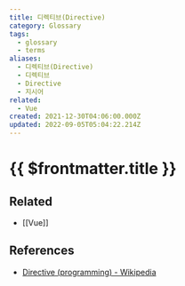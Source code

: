 ```yaml
---
title: 디렉티브(Directive)
category: Glossary
tags:
  - glossary
  - terms
aliases:
  - 디렉티브(Directive)
  - 디렉티브
  - Directive
  - 지시어
related:
  - Vue
created: 2021-12-30T04:06:00.000Z
updated: 2022-09-05T05:04:22.214Z
---
```


# {{ $frontmatter.title }}

## Related

- [[Vue]]

## References

- [Directive (programming) - Wikipedia](<https://en.wikipedia.org/wiki/Directive_(programming)>)
